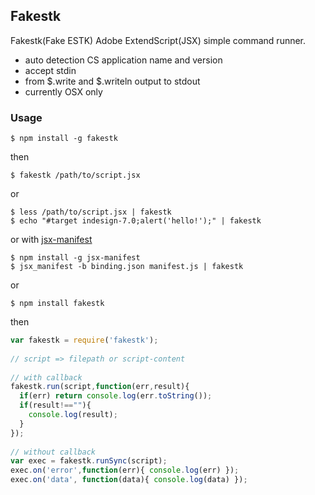 ## Fakestk

Fakestk(Fake ESTK) Adobe ExtendScript(JSX) simple command runner.

* auto detection CS application name and version
* accept stdin
* from $.write and $.writeln output to stdout
* currently OSX only

### Usage

    $ npm install -g fakestk

then

    $ fakestk /path/to/script.jsx

or

    $ less /path/to/script.jsx | fakestk
    $ echo "#target indesign-7.0;alert('hello!');" | fakestk

or with [jsx-manifest](https://npmjs.org/package/jsx-manifest)

    $ npm install -g jsx-manifest
    $ jsx_manifest -b binding.json manifest.js | fakestk

or

    $ npm install fakestk

then

``` js
var fakestk = require('fakestk');
 
// script => filepath or script-content
 
// with callback
fakestk.run(script,function(err,result){
  if(err) return console.log(err.toString());
  if(result!==""){
    console.log(result);
  }
});
 
// without callback
var exec = fakestk.runSync(script);
exec.on('error',function(err){ console.log(err) });
exec.on('data', function(data){ console.log(data) });
```
